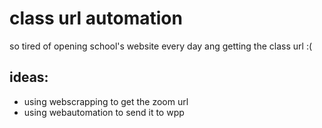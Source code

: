 # class url automation
 so tired of opening school's website every day ang getting the class url :(
## ideas:
* using webscrapping to get the zoom url
* using webautomation to send it to wpp
